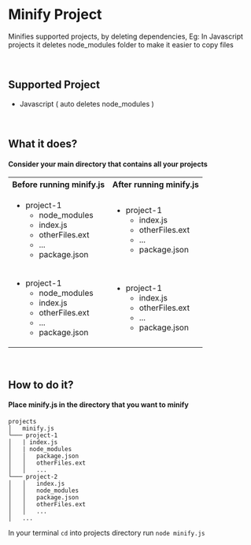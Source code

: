 # Minify Project
Minifies supported projects, by deleting dependencies, Eg: In Javascript projects it deletes node_modules folder to make it easier to copy files

<br>

## Supported Project
- Javascript ( auto deletes node_modules )

<br>

## What it does?
#### Consider your main directory that contains all your projects

<table>
  <tr>
    <th> Before running minify.js </th>
    <th> After running minify.js </th>
  </tr>
  <tr>
    <td>
      <ul>
        <li>project-1
          <ul> <li>node_modules</li> <li>index.js</li> <li>otherFiles.ext</li> <li>...</li> <li>package.json</li> </ul>
        </li>
      </ul>
    </td>
    <td>
      <ul>
        <li>project-1
          <ul> <li>index.js</li> <li>otherFiles.ext</li> <li>...</li> <li>package.json</li> </ul>
        </li>
      </ul>
    </td>
  </tr>
  <tr>
    <td>
      <ul>
        <li>project-1
          <ul> <li>node_modules</li> <li>index.js</li> <li>otherFiles.ext</li> <li>...</li> <li>package.json</li> </ul>
        </li>
      </ul>
    </td>
    <td>
      <ul>
        <li>project-1
          <ul> <li>index.js</li> <li>otherFiles.ext</li> <li>...</li> <li>package.json</li> </ul>
        </li>
      </ul>
    </td>
  </tr>
</table>

<br>

## How to do it?
#### Place minify.js in the directory that you want to minify

```
projects
│   minify.js   
└─── project-1
│   | index.js
│   | node_modules
│   │   package.json
│   │   otherFiles.ext
│   │   ...
└─── project-2
│   │   index.js
│   │   node_modules
│   │   package.json
│   │   otherFiles.ext
│   │   ...
│   ...
```
In your terminal `cd` into projects directory run `node minify.js`

